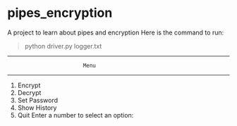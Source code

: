 # pipes_encryption
A project to learn about pipes and encryption
Here is the command to run: 
> python driver.py logger.txt
> 
------------------------------------------------------
                            Menu
------------------------------------------------------
 1. Encrypt
 2. Decrypt
 3. Set Password
 4. Show History
 5. Quit
Enter a number to select an option:
